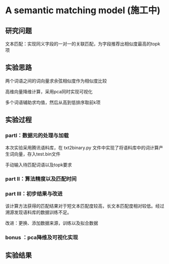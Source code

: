 # A semantic matching model (施工中)

## 研究问题
文本匹配：实现同义字段的一对一的关联匹配，为字段推荐出相似度最高的topk项

## 实验思路
两个词语之间的词向量求余弦相似度作为相似度比较

高维向量降维计算，采用pca同时实现可视化

多个词语辅助求均值，然后从高到低排序取前k项

## 实验过程
### partⅠ：数据元的处理与加载
本次实验采用腾讯语料库，在 txt2binary.py 文件中实现了将语料库中的词计算产生词向量，存入test.bin文件

手动输入待匹配词语以及topk要求
### part Ⅱ：算法精度以及匹配时间

### part Ⅲ：初步结果与改进
该计算方法获得的匹配结果对于短文本匹配度较高，长文本匹配度相对较低。经过溯源发现语料库的数据训练不足。

改进：更换、添加数据来源，训练以及拟合数据

### bonus ：pca降维及可视化实现
## 实验结果



